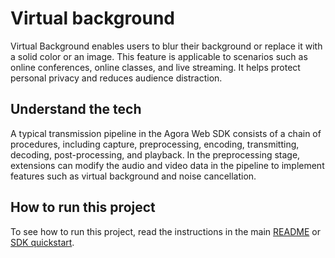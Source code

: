 # Virtual background
Virtual Background enables users to blur their background or replace it with a solid color or an image. This feature is applicable to scenarios such as online conferences, online classes, and live streaming. It helps protect personal privacy and reduces audience distraction.

## Understand the tech
A typical transmission pipeline in the Agora Web SDK consists of a chain of procedures, including capture, preprocessing, encoding, transmitting, decoding, post-processing, and playback. In the preprocessing stage, extensions can modify the audio and video data in the pipeline to implement features such as virtual background and noise cancellation.

## How to run this project

To see how to run this project, read the instructions in the main [README](../../README.md) or [SDK quickstart](https://docs-beta.agora.io/en/video-calling/get-started/get-started-sdk).

